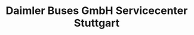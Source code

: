 ---
title: "Daimler Buses GmbH Servicecenter Stuttgart"
url: /herrenberg/daimler-buses-gmbh-servicecenter-stuttgart/
shop: Autowerkstatt
---